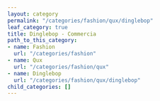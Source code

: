 ```yaml
---
layout: category
permalink: "/categories/fashion/qux/dinglebop"
leaf_category: true
title: Dinglebop - Commercia
path_to_this_category:
- name: Fashion
  url: "/categories/fashion"
- name: Qux
  url: "/categories/fashion/qux"
- name: Dinglebop
  url: "/categories/fashion/qux/dinglebop"
child_categories: []
---
```


